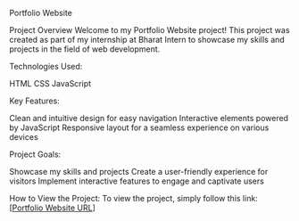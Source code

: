 Portfolio Website

Project Overview
Welcome to my Portfolio Website project! This project was created as part of my internship at Bharat Intern to showcase my skills and projects in the field of web development.

Technologies Used:

HTML
CSS
JavaScript

Key Features:

Clean and intuitive design for easy navigation
Interactive elements powered by JavaScript
Responsive layout for a seamless experience on various devices

Project Goals:

Showcase my skills and projects
Create a user-friendly experience for visitors
Implement interactive features to engage and captivate users

How to View the Project:
To view the project, simply follow this link: [[Portfolio Website URL](https://tejaswini1304.github.io/portfolio/)]
